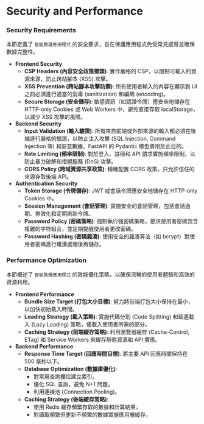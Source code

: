 # Security and Performance

### Security Requirements

本節定義了 `智能助理應用程式` 的安全要求，旨在保護應用程式免受常見威脅並確保數據完整性。

  * **Frontend Security**
      * **CSP Headers (內容安全政策標頭)**: 實作嚴格的 CSP，以限制可載入的資源來源，防止跨站腳本 (XSS) 攻擊。
      * **XSS Prevention (跨站腳本攻擊防禦)**: 所有使用者輸入的內容在顯示到 UI 之前必須進行適當的消毒 (sanitization) 和編碼 (encoding)。
      * **Secure Storage (安全儲存)**: 敏感資訊（如認證令牌）應安全地儲存在 HTTP-only Cookies 或 Web Workers 中，避免直接存取 localStorage，以減少 XSS 攻擊的風險。
  * **Backend Security**
      * **Input Validation (輸入驗證)**: 所有來自前端或外部來源的輸入都必須在後端進行嚴格的驗證，以防止注入攻擊 (SQL Injection, Command Injection 等) 和惡意數據。FastAPI 的 Pydantic 模型將用於此目的。
      * **Rate Limiting (頻率限制)**: 對於登入、註冊和 API 請求實施頻率限制，以防止暴力破解和拒絕服務 (DoS) 攻擊。
      * **CORS Policy (跨域資源共享政策)**: 精確配置 CORS 政策，只允許信任的來源存取後端 API。
  * **Authentication Security**
      * **Token Storage (令牌儲存)**: JWT 或會話令牌應安全地儲存在 HTTP-only Cookies 中。
      * **Session Management (會話管理)**: 實施安全的會話管理，包括會話過期、無效化和定期刷新令牌。
      * **Password Policy (密碼策略)**: 強制執行強密碼策略，要求使用者密碼包含複雜的字符組合，並定期提醒使用者更改密碼。
      * **Password Hashing (密碼雜湊)**: 使用安全的雜湊算法（如 bcrypt）對使用者密碼進行雜湊處理後再儲存。

### Performance Optimization

本節概述了 `智能助理應用程式` 的效能優化策略，以確保流暢的使用者體驗和高效的資源利用。

  * **Frontend Performance**
      * **Bundle Size Target (打包大小目標)**: 努力將前端打包大小保持在最小，以加快初始載入時間。
      * **Loading Strategy (載入策略)**: 實施代碼分割 (Code Splitting) 和延遲載入 (Lazy Loading) 策略，僅載入使用者所需的部分。
      * **Caching Strategy (前端緩存策略)**: 利用瀏覽器緩存 (Cache-Control, ETag) 和 Service Workers 來緩存靜態資源和 API 響應。
  * **Backend Performance**
      * **Response Time Target (回應時間目標)**: 將主要 API 回應時間保持在 500 毫秒以下。
      * **Database Optimization (數據庫優化)**:
          * 對常用查詢欄位建立索引。
          * 優化 SQL 查詢，避免 N+1 問題。
          * 利用連接池 (Connection Pooling)。
      * **Caching Strategy (後端緩存策略)**:
          * 使用 Redis 緩存頻繁存取的數據和計算結果。
          * 對讀取頻繁但更新不頻繁的數據實施應用層緩存。
